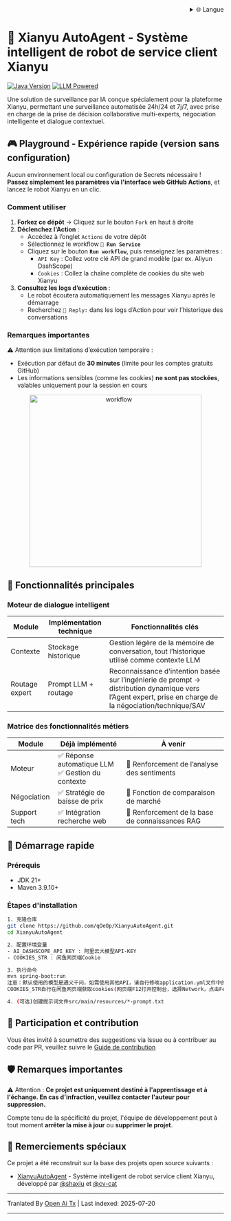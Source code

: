 <div align="right">
  <details>
    <summary >🌐 Langue</summary>
    <div>
      <div align="center">
        <a href="https://openaitx.github.io/view.html?user=qOeOp&project=XianyuAutoAgent&lang=en">English</a>
        | <a href="https://openaitx.github.io/view.html?user=qOeOp&project=XianyuAutoAgent&lang=zh-CN">简体中文</a>
        | <a href="https://openaitx.github.io/view.html?user=qOeOp&project=XianyuAutoAgent&lang=zh-TW">繁體中文</a>
        | <a href="https://openaitx.github.io/view.html?user=qOeOp&project=XianyuAutoAgent&lang=ja">日本語</a>
        | <a href="https://openaitx.github.io/view.html?user=qOeOp&project=XianyuAutoAgent&lang=ko">한국어</a>
        | <a href="https://openaitx.github.io/view.html?user=qOeOp&project=XianyuAutoAgent&lang=hi">हिन्दी</a>
        | <a href="https://openaitx.github.io/view.html?user=qOeOp&project=XianyuAutoAgent&lang=th">ไทย</a>
        | <a href="https://openaitx.github.io/view.html?user=qOeOp&project=XianyuAutoAgent&lang=fr">Français</a>
        | <a href="https://openaitx.github.io/view.html?user=qOeOp&project=XianyuAutoAgent&lang=de">Deutsch</a>
        | <a href="https://openaitx.github.io/view.html?user=qOeOp&project=XianyuAutoAgent&lang=es">Español</a>
        | <a href="https://openaitx.github.io/view.html?user=qOeOp&project=XianyuAutoAgent&lang=it">Itapano</a>
        | <a href="https://openaitx.github.io/view.html?user=qOeOp&project=XianyuAutoAgent&lang=ru">Русский</a>
        | <a href="https://openaitx.github.io/view.html?user=qOeOp&project=XianyuAutoAgent&lang=pt">Português</a>
        | <a href="https://openaitx.github.io/view.html?user=qOeOp&project=XianyuAutoAgent&lang=nl">Nederlands</a>
        | <a href="https://openaitx.github.io/view.html?user=qOeOp&project=XianyuAutoAgent&lang=pl">Polski</a>
        | <a href="https://openaitx.github.io/view.html?user=qOeOp&project=XianyuAutoAgent&lang=ar">العربية</a>
        | <a href="https://openaitx.github.io/view.html?user=qOeOp&project=XianyuAutoAgent&lang=fa">فارسی</a>
        | <a href="https://openaitx.github.io/view.html?user=qOeOp&project=XianyuAutoAgent&lang=tr">Türkçe</a>
        | <a href="https://openaitx.github.io/view.html?user=qOeOp&project=XianyuAutoAgent&lang=vi">Tiếng Việt</a>
        | <a href="https://openaitx.github.io/view.html?user=qOeOp&project=XianyuAutoAgent&lang=id">Bahasa Indonesia</a>
      </div>
    </div>
  </details>
</div>

# 🚀 Xianyu AutoAgent - Système intelligent de robot de service client Xianyu

[![Java Version](https://img.shields.io/badge/java21%2B-blue)](https://www.python.org/) [![LLM Powered](https://img.shields.io/badge/LLM-powered-FF6F61)](https://platform.openai.com/)

Une solution de surveillance par IA conçue spécialement pour la plateforme Xianyu, permettant une surveillance automatisée 24h/24 et 7j/7, avec prise en charge de la prise de décision collaborative multi-experts, négociation intelligente et dialogue contextuel.

## 🎮 Playground - Expérience rapide (version sans configuration)

Aucun environnement local ou configuration de Secrets nécessaire ! **Passez simplement les paramètres via l'interface web GitHub Actions**, et lancez le robot Xianyu en un clic.

### Comment utiliser
1. **Forkez ce dépôt** → Cliquez sur le bouton `Fork` en haut à droite
2. **Déclenchez l'Action** :
   - Accédez à l’onglet `Actions` de votre dépôt
   - Sélectionnez le workflow **`🚀 Run Service`**
   - Cliquez sur le bouton **`Run workflow`**, puis renseignez les paramètres :
      - `API Key` : Collez votre clé API de grand modèle (par ex. Aliyun DashScope)
      - `Cookies` : Collez la chaîne complète de cookies du site web Xianyu
3. **Consultez les logs d’exécution** :
   - Le robot écoutera automatiquement les messages Xianyu après le démarrage
   - Recherchez `🤖 Reply:` dans les logs d’Action pour voir l’historique des conversations

### Remarques importantes
⚠️ Attention aux limitations d’exécution temporaire :
- Exécution par défaut de **30 minutes** (limite pour les comptes gratuits GitHub)
- Les informations sensibles (comme les cookies) **ne sont pas stockées**, valables uniquement pour la session en cours

<div align="center">
  <img src="https://raw.githubusercontent.com/qOeOp/XianyuAutoAgent/main/./screenshots/workflow.png" width="400px" alt="workflow">
</div>

## 🌟 Fonctionnalités principales

### Moteur de dialogue intelligent
| Module        | Implémentation technique  | Fonctionnalités clés                                         |
| ------------- | ------------------------ | ------------------------------------------------------------ |
| Contexte      | Stockage historique      | Gestion légère de la mémoire de conversation, tout l’historique utilisé comme contexte LLM |
| Routage expert| Prompt LLM + routage     | Reconnaissance d’intention basée sur l’ingénierie de prompt → distribution dynamique vers l’Agent expert, prise en charge de la négociation/technique/SAV |

### Matrice des fonctionnalités métiers
| Module     | Déjà implémenté                    | À venir                   |
| ---------- | ---------------------------------- | ------------------------ |
| Moteur     | ✅ Réponse automatique LLM<br>✅ Gestion du contexte | 🔄 Renforcement de l’analyse des sentiments     |
| Négociation| ✅ Stratégie de baisse de prix      | 🔄 Fonction de comparaison de marché            |
| Support tech| ✅ Intégration recherche web        | 🔄 Renforcement de la base de connaissances RAG |

## 🚴 Démarrage rapide

### Prérequis
- JDK 21+
- Maven 3.9.10+

### Étapes d'installation

```bash
1. 克隆仓库
git clone https://github.com/qOeOp/XianyuAutoAgent.git
cd XianyuAutoAgent

2. 配置环境变量
- AI_DASHSCOPE_API_KEY : 阿里云大模型API-KEY
- COOKIES_STR : 闲鱼网页端Cookie

3. 执行命令
mvn spring-boot:run
注意：默认使用的模型是通义千问，如需使用其他API，请自行修改application.yml文件中的模型地址和模型名称；
COOKIES_STR自行在闲鱼网页端获取cookies(网页端F12打开控制台，选择Network，点击Fetch/XHR,点击一个请求，查看cookies)

4. (可选)创建提示词文件src/main/resources/*-prompt.txt
```
## 🤝 Participation et contribution

Vous êtes invité à soumettre des suggestions via Issue ou à contribuer au code par PR, veuillez suivre le [Guide de contribution](https://contributing.md/)



## 🛡 Remarques importantes

⚠️ Attention : **Ce projet est uniquement destiné à l'apprentissage et à l'échange. En cas d'infraction, veuillez contacter l'auteur pour suppression.**

Compte tenu de la spécificité du projet, l'équipe de développement peut à tout moment **arrêter la mise à jour** ou **supprimer le projet**.


## 🧸 Remerciements spéciaux

Ce projet a été reconstruit sur la base des projets open source suivants :
- [XianyuAutoAgent](https://github.com/shaxiu/XianyuAutoAgent) - Système intelligent de robot service client Xianyu, développé par [@shaxiu](https://github.com/shaxiu) et [@cv-cat](https://github.com/cv-cat)


---

Tranlated By [Open Ai Tx](https://github.com/OpenAiTx/OpenAiTx) | Last indexed: 2025-07-20

---